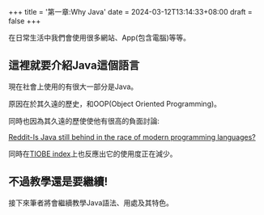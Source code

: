 +++
title = '第一章:Why Java'
date = 2024-03-12T13:14:33+08:00
draft = false
+++

在日常生活中我們會使用很多網站、App(包含電腦)等等。

## 這裡就要介紹Java這個語言

現在社會上使用的有很大一部分是Java。

原因在於其久遠的歷史，和OOP(Object Oriented Programming)。

同時也因為其久遠的歷使使他有很高的負面討論:

[Reddit-Is Java still behind in the race of modern programming languages?](https://www.reddit.com/r/java/comments/177lfxn/is_java_still_behind_in_the_race_of_modern/)

同時在[TIOBE index](https://www.tiobe.com/tiobe-index/)上也反應出它的使用度正在減少。

## 不過教學還是要繼續!

接下來筆者將會繼續教學Java語法、用處及其特色。
